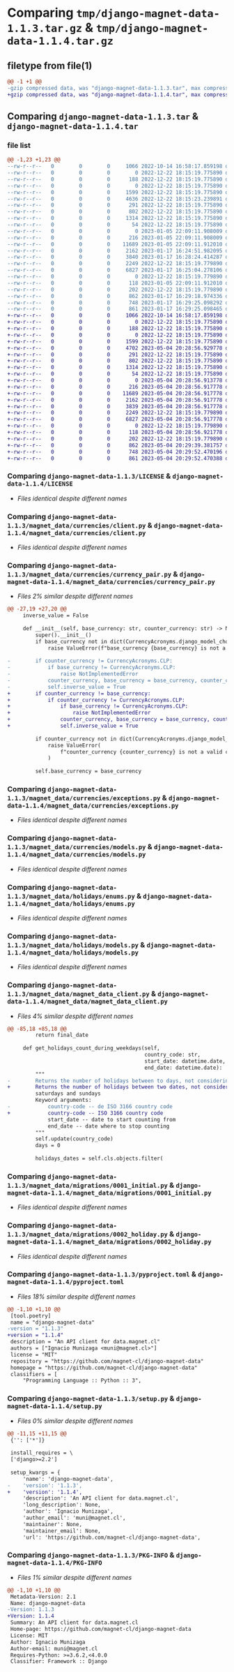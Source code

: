 # Comparing `tmp/django-magnet-data-1.1.3.tar.gz` & `tmp/django-magnet-data-1.1.4.tar.gz`

## filetype from file(1)

```diff
@@ -1 +1 @@
-gzip compressed data, was "django-magnet-data-1.1.3.tar", max compression
+gzip compressed data, was "django-magnet-data-1.1.4.tar", max compression
```

## Comparing `django-magnet-data-1.1.3.tar` & `django-magnet-data-1.1.4.tar`

### file list

```diff
@@ -1,23 +1,23 @@
--rw-r--r--   0        0        0     1066 2022-10-14 16:58:17.859198 django-magnet-data-1.1.3/LICENSE
--rw-r--r--   0        0        0        0 2022-12-22 18:15:19.775890 django-magnet-data-1.1.3/magnet_data/__init__.py
--rw-r--r--   0        0        0      188 2022-12-22 18:15:19.775890 django-magnet-data-1.1.3/magnet_data/apps.py
--rw-r--r--   0        0        0        0 2022-12-22 18:15:19.775890 django-magnet-data-1.1.3/magnet_data/currencies/__init__.py
--rw-r--r--   0        0        0     1599 2022-12-22 18:15:19.775890 django-magnet-data-1.1.3/magnet_data/currencies/client.py
--rw-r--r--   0        0        0     4636 2022-12-22 18:15:23.239891 django-magnet-data-1.1.3/magnet_data/currencies/currency_pair.py
--rw-r--r--   0        0        0      291 2022-12-22 18:15:19.775890 django-magnet-data-1.1.3/magnet_data/currencies/enums.py
--rw-r--r--   0        0        0      802 2022-12-22 18:15:19.775890 django-magnet-data-1.1.3/magnet_data/currencies/exceptions.py
--rw-r--r--   0        0        0     1314 2022-12-22 18:15:19.775890 django-magnet-data-1.1.3/magnet_data/currencies/models.py
--rw-r--r--   0        0        0       54 2022-12-22 18:15:19.775890 django-magnet-data-1.1.3/magnet_data/currencies/urls.py
--rw-r--r--   0        0        0        0 2023-01-05 22:09:11.908009 django-magnet-data-1.1.3/magnet_data/holidays/__init__.py
--rw-r--r--   0        0        0      216 2023-01-05 22:09:11.908009 django-magnet-data-1.1.3/magnet_data/holidays/admin.py
--rw-r--r--   0        0        0    11689 2023-01-05 22:09:11.912010 django-magnet-data-1.1.3/magnet_data/holidays/enums.py
--rw-r--r--   0        0        0     2162 2023-01-17 16:24:51.982095 django-magnet-data-1.1.3/magnet_data/holidays/models.py
--rw-r--r--   0        0        0     3840 2023-01-17 16:28:24.414287 django-magnet-data-1.1.3/magnet_data/magnet_data_client.py
--rw-r--r--   0        0        0     2249 2022-12-22 18:15:19.779890 django-magnet-data-1.1.3/magnet_data/migrations/0001_initial.py
--rw-r--r--   0        0        0     6827 2023-01-17 16:25:04.278106 django-magnet-data-1.1.3/magnet_data/migrations/0002_holiday.py
--rw-r--r--   0        0        0        0 2022-12-22 18:15:19.779890 django-magnet-data-1.1.3/magnet_data/migrations/__init__.py
--rw-r--r--   0        0        0      118 2023-01-05 22:09:11.912010 django-magnet-data-1.1.3/magnet_data/models.py
--rw-r--r--   0        0        0      202 2022-12-22 18:15:19.779890 django-magnet-data-1.1.3/magnet_data/utils.py
--rw-r--r--   0        0        0      862 2023-01-17 16:29:18.974336 django-magnet-data-1.1.3/pyproject.toml
--rw-r--r--   0        0        0      748 2023-01-17 16:29:25.098292 django-magnet-data-1.1.3/setup.py
--rw-r--r--   0        0        0      861 2023-01-17 16:29:25.098465 django-magnet-data-1.1.3/PKG-INFO
+-rw-r--r--   0        0        0     1066 2022-10-14 16:58:17.859198 django-magnet-data-1.1.4/LICENSE
+-rw-r--r--   0        0        0        0 2022-12-22 18:15:19.775890 django-magnet-data-1.1.4/magnet_data/__init__.py
+-rw-r--r--   0        0        0      188 2022-12-22 18:15:19.775890 django-magnet-data-1.1.4/magnet_data/apps.py
+-rw-r--r--   0        0        0        0 2022-12-22 18:15:19.775890 django-magnet-data-1.1.4/magnet_data/currencies/__init__.py
+-rw-r--r--   0        0        0     1599 2022-12-22 18:15:19.775890 django-magnet-data-1.1.4/magnet_data/currencies/client.py
+-rw-r--r--   0        0        0     4702 2023-05-04 20:28:56.929778 django-magnet-data-1.1.4/magnet_data/currencies/currency_pair.py
+-rw-r--r--   0        0        0      291 2022-12-22 18:15:19.775890 django-magnet-data-1.1.4/magnet_data/currencies/enums.py
+-rw-r--r--   0        0        0      802 2022-12-22 18:15:19.775890 django-magnet-data-1.1.4/magnet_data/currencies/exceptions.py
+-rw-r--r--   0        0        0     1314 2022-12-22 18:15:19.775890 django-magnet-data-1.1.4/magnet_data/currencies/models.py
+-rw-r--r--   0        0        0       54 2022-12-22 18:15:19.775890 django-magnet-data-1.1.4/magnet_data/currencies/urls.py
+-rw-r--r--   0        0        0        0 2023-05-04 20:28:56.913778 django-magnet-data-1.1.4/magnet_data/holidays/__init__.py
+-rw-r--r--   0        0        0      216 2023-05-04 20:28:56.917778 django-magnet-data-1.1.4/magnet_data/holidays/admin.py
+-rw-r--r--   0        0        0    11689 2023-05-04 20:28:56.917778 django-magnet-data-1.1.4/magnet_data/holidays/enums.py
+-rw-r--r--   0        0        0     2162 2023-05-04 20:28:56.917778 django-magnet-data-1.1.4/magnet_data/holidays/models.py
+-rw-r--r--   0        0        0     3839 2023-05-04 20:28:56.917778 django-magnet-data-1.1.4/magnet_data/magnet_data_client.py
+-rw-r--r--   0        0        0     2249 2022-12-22 18:15:19.779890 django-magnet-data-1.1.4/magnet_data/migrations/0001_initial.py
+-rw-r--r--   0        0        0     6827 2023-05-04 20:28:56.917778 django-magnet-data-1.1.4/magnet_data/migrations/0002_holiday.py
+-rw-r--r--   0        0        0        0 2022-12-22 18:15:19.779890 django-magnet-data-1.1.4/magnet_data/migrations/__init__.py
+-rw-r--r--   0        0        0      118 2023-05-04 20:28:56.921778 django-magnet-data-1.1.4/magnet_data/models.py
+-rw-r--r--   0        0        0      202 2022-12-22 18:15:19.779890 django-magnet-data-1.1.4/magnet_data/utils.py
+-rw-r--r--   0        0        0      862 2023-05-04 20:29:39.381757 django-magnet-data-1.1.4/pyproject.toml
+-rw-r--r--   0        0        0      748 2023-05-04 20:29:52.470196 django-magnet-data-1.1.4/setup.py
+-rw-r--r--   0        0        0      861 2023-05-04 20:29:52.470388 django-magnet-data-1.1.4/PKG-INFO
```

### Comparing `django-magnet-data-1.1.3/LICENSE` & `django-magnet-data-1.1.4/LICENSE`

 * *Files identical despite different names*

### Comparing `django-magnet-data-1.1.3/magnet_data/currencies/client.py` & `django-magnet-data-1.1.4/magnet_data/currencies/client.py`

 * *Files identical despite different names*

### Comparing `django-magnet-data-1.1.3/magnet_data/currencies/currency_pair.py` & `django-magnet-data-1.1.4/magnet_data/currencies/currency_pair.py`

 * *Files 2% similar despite different names*

```diff
@@ -27,19 +27,20 @@
     inverse_value = False
 
     def __init__(self, base_currency: str, counter_currency: str) -> None:
         super().__init__()
         if base_currency not in dict(CurrencyAcronyms.django_model_choices):
             raise ValueError(f"base_currency {base_currency} is not a valid choice")
 
-        if counter_currency != CurrencyAcronyms.CLP:
-            if base_currency != CurrencyAcronyms.CLP:
-                raise NotImplementedError
-            counter_currency, base_currency = base_currency, counter_currency
-            self.inverse_value = True
+        if counter_currency != base_currency:
+            if counter_currency != CurrencyAcronyms.CLP:
+                if base_currency != CurrencyAcronyms.CLP:
+                    raise NotImplementedError
+                counter_currency, base_currency = base_currency, counter_currency
+                self.inverse_value = True
 
         if counter_currency not in dict(CurrencyAcronyms.django_model_choices):
             raise ValueError(
                 f"counter_currency {counter_currency} is not a valid choice"
             )
 
         self.base_currency = base_currency
```

### Comparing `django-magnet-data-1.1.3/magnet_data/currencies/exceptions.py` & `django-magnet-data-1.1.4/magnet_data/currencies/exceptions.py`

 * *Files identical despite different names*

### Comparing `django-magnet-data-1.1.3/magnet_data/currencies/models.py` & `django-magnet-data-1.1.4/magnet_data/currencies/models.py`

 * *Files identical despite different names*

### Comparing `django-magnet-data-1.1.3/magnet_data/holidays/enums.py` & `django-magnet-data-1.1.4/magnet_data/holidays/enums.py`

 * *Files identical despite different names*

### Comparing `django-magnet-data-1.1.3/magnet_data/holidays/models.py` & `django-magnet-data-1.1.4/magnet_data/holidays/models.py`

 * *Files identical despite different names*

### Comparing `django-magnet-data-1.1.3/magnet_data/magnet_data_client.py` & `django-magnet-data-1.1.4/magnet_data/magnet_data_client.py`

 * *Files 4% similar despite different names*

```diff
@@ -85,18 +85,18 @@
         return final_date
 
     def get_holidays_count_during_weekdays(self,
                                            country_code: str,
                                            start_date: datetime.date,
                                            end_date: datetime.date):
         """
-        Returns the number of holidays between to days, not considering
+        Returns the number of holidays between two dates, not considering
         saturdays and sundays
         Keyword arguments:
-            country-code -- de ISO 3166 country code
+            country-code -- ISO 3166 country code
             start_date -- date to start counting from
             end_date -- date where to stop counting
         """
         self.update(country_code)
         days = 0
 
         holidays_dates = self.cls.objects.filter(
```

### Comparing `django-magnet-data-1.1.3/magnet_data/migrations/0001_initial.py` & `django-magnet-data-1.1.4/magnet_data/migrations/0001_initial.py`

 * *Files identical despite different names*

### Comparing `django-magnet-data-1.1.3/magnet_data/migrations/0002_holiday.py` & `django-magnet-data-1.1.4/magnet_data/migrations/0002_holiday.py`

 * *Files identical despite different names*

### Comparing `django-magnet-data-1.1.3/pyproject.toml` & `django-magnet-data-1.1.4/pyproject.toml`

 * *Files 18% similar despite different names*

```diff
@@ -1,10 +1,10 @@
 [tool.poetry]
 name = "django-magnet-data"
-version = "1.1.3"
+version = "1.1.4"
 description = "An API client for data.magnet.cl"
 authors = ["Ignacio Munizaga <muni@magnet.cl>"]
 license = "MIT"
 repository = "https://github.com/magnet-cl/django-magnet-data"
 homepage = "https://github.com/magnet-cl/django-magnet-data"
 classifiers = [
     "Programming Language :: Python :: 3",
```

### Comparing `django-magnet-data-1.1.3/setup.py` & `django-magnet-data-1.1.4/setup.py`

 * *Files 0% similar despite different names*

```diff
@@ -11,15 +11,15 @@
 {'': ['*']}
 
 install_requires = \
 ['django>=2.2']
 
 setup_kwargs = {
     'name': 'django-magnet-data',
-    'version': '1.1.3',
+    'version': '1.1.4',
     'description': 'An API client for data.magnet.cl',
     'long_description': None,
     'author': 'Ignacio Munizaga',
     'author_email': 'muni@magnet.cl',
     'maintainer': None,
     'maintainer_email': None,
     'url': 'https://github.com/magnet-cl/django-magnet-data',
```

### Comparing `django-magnet-data-1.1.3/PKG-INFO` & `django-magnet-data-1.1.4/PKG-INFO`

 * *Files 1% similar despite different names*

```diff
@@ -1,10 +1,10 @@
 Metadata-Version: 2.1
 Name: django-magnet-data
-Version: 1.1.3
+Version: 1.1.4
 Summary: An API client for data.magnet.cl
 Home-page: https://github.com/magnet-cl/django-magnet-data
 License: MIT
 Author: Ignacio Munizaga
 Author-email: muni@magnet.cl
 Requires-Python: >=3.6.2,<4.0.0
 Classifier: Framework :: Django
```

